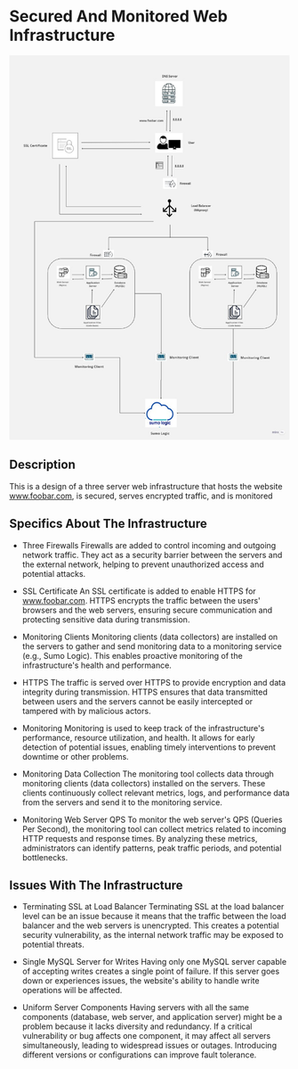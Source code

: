 # Secured And Monitored Web Infrastructure

![Web Infrastructure](https://github.com/alxandrkgb/alx-system_engineering-devops/blob/master/0x09-web_infrastructure_design/2-secured_and_monitored_web_infrastructure.jpg) 



## Description

This is a design of a three server web infrastructure that hosts the website www.foobar.com, is secured, serves encrypted traffic, and is monitored



## Specifics About The Infrastructure

- Three Firewalls
Firewalls are added to control incoming and outgoing network traffic. They act as a security barrier between the servers and the external network, helping to prevent unauthorized access and potential attacks.

- SSL Certificate
An SSL certificate is added to enable HTTPS for www.foobar.com. HTTPS encrypts the traffic between the users' browsers and the web servers, ensuring secure communication and protecting sensitive data during transmission.

- Monitoring Clients
Monitoring clients (data collectors) are installed on the servers to gather and send monitoring data to a monitoring service (e.g., Sumo Logic). This enables proactive monitoring of the infrastructure's health and performance.

- HTTPS
The traffic is served over HTTPS to provide encryption and data integrity during transmission. HTTPS ensures that data transmitted between users and the servers cannot be easily intercepted or tampered with by malicious actors.

- Monitoring
Monitoring is used to keep track of the infrastructure's performance, resource utilization, and health. It allows for early detection of potential issues, enabling timely interventions to prevent downtime or other problems.

- Monitoring Data Collection
The monitoring tool collects data through monitoring clients (data collectors) installed on the servers. These clients continuously collect relevant metrics, logs, and performance data from the servers and send it to the monitoring service.

- Monitoring Web Server QPS
To monitor the web server's QPS (Queries Per Second), the monitoring tool can collect metrics related to incoming HTTP requests and response times. By analyzing these metrics, administrators can identify patterns, peak traffic periods, and potential bottlenecks.



## Issues With The Infrastructure

- Terminating SSL at Load Balancer
Terminating SSL at the load balancer level can be an issue because it means that the traffic between the load balancer and the web servers is unencrypted. This creates a potential security vulnerability, as the internal network traffic may be exposed to potential threats.

- Single MySQL Server for Writes
Having only one MySQL server capable of accepting writes creates a single point of failure. If this server goes down or experiences issues, the website's ability to handle write operations will be affected.

- Uniform Server Components
Having servers with all the same components (database, web server, and application server) might be a problem because it lacks diversity and redundancy. If a critical vulnerability or bug affects one component, it may affect all servers simultaneously, leading to widespread issues or outages. Introducing different versions or configurations can improve fault tolerance.
